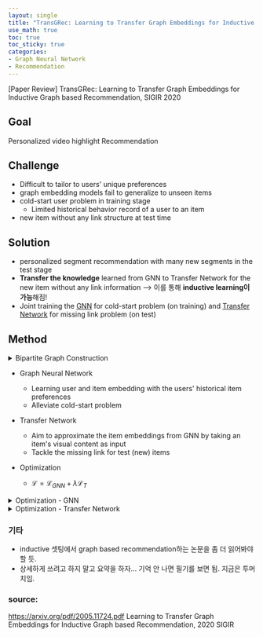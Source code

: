 ```yaml
---
layout: single
title: "TransGRec: Learning to Transfer Graph Embeddings for Inductive Graph based Recommendation, SIGIR 2020"
use_math: true
toc: true
toc_sticky: true
categories:
- Graph Neural Network
- Recommendation
---
```


[Paper Review] TransGRec: Learning to Transfer Graph Embeddings for Inductive Graph based Recommendation, SIGIR 2020



## Goal
Personalized video highlight Recommendation

## Challenge
- Difficult to tailor to users' unique preferences
- graph embedding models fail to generalize to unseen items
- cold-start user problem in training stage
	- Limited historical behavior record of a user to an item
- new item without any link structure at test time

## Solution
- personalized segment recommendation with many new segments in the test stage
- **Transfer the knowledge** learned from GNN to Transfer Network for the new item without any link information --> 이를 통해 **inductive learning이 가능**해짐!
- Joint training the <u>GNN</u> for cold-start problem (on training) and <u>Transfer Network</u> for missing link problem (on test)


## Method
<details>
    <summary>Bipartite Graph Construction</summary>
  
- User의 historical records를 attributed graph(Bipartite Graph)로 나타냄 : User-item(segment) rating matrix (1 if user prefer the item else 0; binary)
</details>

- Graph Neural Network
  - Learning user and item embedding with the users' historical item preferences
  - Alleviate cold-start problem
- Transfer Network
  - Aim to approximate the item embeddings from GNN by taking an item's visual content as input
  - Tackle the missing link for test (new) items

- Optimization
  - $\mathcal{L}=\mathcal{L}_{GNN}+\lambda\mathcal{L}_{T}$
 
<details>
    <summary>Optimization - GNN</summary>


    1. Graph Neural Network
  - Get visual feature from pretrained model(C3D; Convolutional 3D Network)
  - item embedding은 hybrid representation임. free item embedding과 visual embedding을 fusion(이 논문에선 단순히 adding)해서 사용함
    - free item embedding을 adding하는 것은 GNN으로 하여금 content에선 볼 수 없는 collaborative information을 학습할 수 있도록 함
  - 그 뒤엔 일반적인 GNN처럼 사용함. propagation layer에서 neighbors에 대해 pooling하고, central node에 대한 update수행. 마지막엔 prediction layer를 거쳐서 user와 item에 대한 최종 표현을 얻음.
  - 여기선 inductive하다고 볼 수는 없기에, test stage에서 unseen item에 대해 generalize를 한다고 말할 수 없음. 이 논문에선, 이를 아래의 Transfer Network를 따로 둠으로서 inductive learning을 가능케 함.
  - Preference Loss in GNN
    - BPR(Bayesian Personalized Ranking)
   ![](https://images.velog.io/images/yenguage/post/c9326788-3e18-4960-a842-90bff979900f/image.png)
     - $D_a=\{(i,j)|i \in R_a \land j \notin R_a\}$, $R_a$ represents the item set, $a$ is a user, $s$ is a sigmoid function.
     - 즉, $\hat{r}_{ai}$는 positive sample에 대한 user a 의 preference score이고, $\hat{r}_{aj}$는 negative sample에 대한 user a 의 preference score를 말한다. 
     - 따라서, negative sample에 대한 preference score가 0이고 positive sample에 대한 preference score가 1이 되면 loss가 0으로 떨어짐.
</details>


<details>
    <summary>Optimization - Transfer Network</summary>

2. Transfer Network (T)
- test stage에서 unseen node는, user의 rating이 없다. 즉, 그래프 상에선 isolation node라고 볼 수 있다. 
- item의 content feature를 transfer network로 바로 넘긴다. training 과정에서 **transfer network가 GNN의 item embedding을 approximate 할 수 있도록 학습**시킨다. 그래서 test stage에서 unseen node에 대해서도 embedding을 얻을 수 있게 되는 것.
- Transfer Network는 복잡한 구조라기 보단 단순한 MLP로 구성된다. 
- 이 논문에서 제안하는 Transfer Network optimize 방법으로 두가지를 제안한다.
  - Euclidean distance based Loss (TransGrec-E)
    - GNN으로부터 얻은 embedding과 Transfer Network로부터 얻은 임베딩을 비교하기 위한 목적
    
  ![](https://images.velog.io/images/yenguage/post/eca2dd7b-c421-4438-b22a-d57a0dd40cd1/image.png)
  - Adversarial Loss (TransGrec-A)
    - 이 부분이 굳이..? 싶기도 하면서 재밌는 부분인데 ~~(empirical하게 이게 성능이 더 좋아서일 가능성이 높겠지..?)~~, GAN처럼 discriminator와 generator 개념이 등장한다. transfer network로부터 얻은 item embedding이 (fake)가 되는 것이고, GNN으로부터 얻은 item embedding이 (real)이 되는 것.
    - 이를 위해서 discriminator network(D)를 따로 둔다. Transfer Network와 마찬가지로 MLP를 쓴다. 
    - Loss는 GAN loss와 똑같이 디자인했다.
</details>


### 기타
- inductive 셋팅에서 graph based recommendation하는 논문을 좀 더 읽어봐야 할 듯. 
- 상세하게 쓰려고 하지 말고 요약을 하자... 기억 안 나면 필기를 보면 됨. 지금은 투머치임.


### source:
https://arxiv.org/pdf/2005.11724.pdf
Learning to Transfer Graph Embeddings for Inductive Graph based Recommendation, 2020 SIGIR